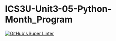 # ICS3U-Unit3-05-Python-Month_Program

[![GitHub's Super Linter](https://github.com/Igor-Zhelezniak-1/ICS3U-Unit3-05-Python-Month_Program/workflows/GitHub's%20Super%20Linter/badge.svg)](https://github.com/Igor-Zhelezniak-1/ICS3U-Unit3-05-Python-Month_Program/actions)
